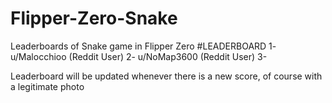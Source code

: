 # Flipper-Zero-Snake
Leaderboards of Snake game in Flipper Zero
#LEADERBOARD
1- u/Malocchioo (Reddit User)
2- u/NoMap3600 (Reddit User)
3-


Leaderboard will be updated whenever there is a new score, of course with a legitimate photo
